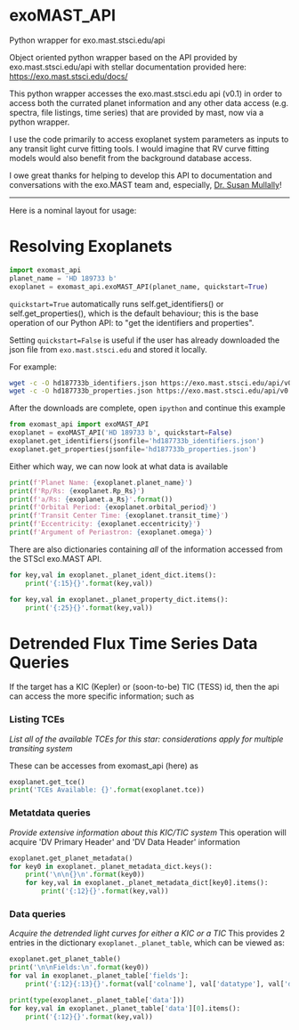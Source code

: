 # exoMAST_API
Python wrapper for exo.mast.stsci.edu/api

Object oriented python wrapper based on the API provided by exo.mast.stsci.edu/api with stellar documentation provided here: https://exo.mast.stsci.edu/docs/


This python wrapper accesses the exo.mast.stsci.edu api (v0.1) in order to access both the currated planet information and any other data access (e.g. spectra, file listings, time series) that are provided by mast, now via a python wrapper.

I use the code primarily to access exoplanet system parameters as inputs to any transit light curve fitting tools. I would imagine that RV curve fitting models would also benefit from the background database access.

I owe great thanks for helping to develop this API to documentation and conversations with the exo.MAST team and, especially, [Dr. Susan Mullally](https://github.com/mustaric)!

---
Here is a nominal layout for usage:

# Resolving Exoplanets

```python
import exomast_api
planet_name = 'HD 189733 b'
exoplanet = exomast_api.exoMAST_API(planet_name, quickstart=True)

```
`quickstart=True` automatically runs self.get_identifiers() or self.get_properties(), which is the default behaviour; this is the base operation of our Python API: to "get the identifiers and properties".

Setting `quickstart=False` is useful if the user has already downloaded the json file from `exo.mast.stsci.edu` and stored it locally.

For example:
```bash
wget -c -O hd187733b_identifiers.json https://exo.mast.stsci.edu/api/v0.1/exoplanets/identifiers/?name=HD189733b
wget -c -O hd187733b_properties.json https://exo.mast.stsci.edu/api/v0.1/exoplanets/HD%20189733%20b/properties
```

After the downloads are complete, open `ipython` and continue this example
```python
from exomast_api import exoMAST_API
exoplanet = exoMAST_API('HD 189733 b', quickstart=False)
exoplanet.get_identifiers(jsonfile='hd187733b_identifiers.json')
exoplanet.get_properties(jsonfile='hd187733b_properties.json')
```


Either which way, we can now look at what data is available
```python
print(f'Planet Name: {exoplanet.planet_name}')
print(f'Rp/Rs: {exoplanet.Rp_Rs}')
print(f'a/Rs: {exoplanet.a_Rs}'.format())
print(f'Orbital Period: {exoplanet.orbital_period}')
print(f'Transit Center Time: {exoplanet.transit_time}')
print(f'Eccentricity: {exoplanet.eccentricity}')
print(f'Argument of Periastron: {exoplanet.omega}')
```

There are also dictionaries containing *all* of the information accessed from the STScI exo.MAST API.

```python
for key,val in exoplanet._planet_ident_dict.items():
    print('{:15}{}'.format(key,val))

for key,val in exoplanet._planet_property_dict.items():
    print('{:25}{}'.format(key,val))
```

# Detrended Flux Time Series Data Queries

If the target has a KIC (Kepler) or (soon-to-be) TIC (TESS) id, then the api can access the more specific information; such as

### Listing TCEs
*List all of the available TCEs for this star: considerations apply for multiple transiting system*

These can be accesses from exomast_api (here) as

```python
exoplanet.get_tce()
print('TCEs Available: {}'.format(exoplanet.tce))
```

### Metatdata queries
*Provide extensive information about this KIC/TIC system*
This operation will acquire 'DV Primary Header' and 'DV Data Header' information

```python
exoplanet.get_planet_metadata()
for key0 in exoplanet._planet_metadata_dict.keys():
    print('\n\n{}\n'.format(key0))
    for key,val in exoplanet._planet_metadata_dict[key0].items():
        print('{:12}{}'.format(key,val))
```

### Data queries
*Acquire the detrended light curves for either a KIC or a TIC*
This provides 2 entries in the dictionary `exoplanet._planet_table`, which can be viewed as:
```python
exoplanet.get_planet_table()
print('\n\nFields:\n'.format(key0))
for val in exoplanet._planet_table['fields']:
    print('{:12}{:13}{}'.format(val['colname'], val['datatype'], val['description']))

print(type(exoplanet._planet_table['data']))
for key,val in exoplanet._planet_table['data'][0].items():
    print('{:12}{}'.format(key,val))
```
